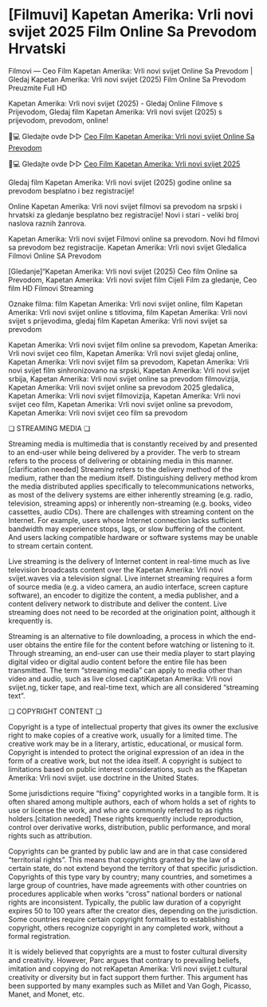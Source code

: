 # [Filmuvi] Kapetan Amerika: Vrli novi svijet 2025 Film Online Sa Prevodom Hrvatski

Filmovi — Ceo Film Kapetan Amerika: Vrli novi svijet Online Sa Prevodom | Gledaj Kapetan Amerika: Vrli novi svijet (2025) Film Online Sa Prevodom Preuzmite Full HD

Kapetan Amerika: Vrli novi svijet (2025) - Gledaj Online Filmove s Prijevodom, Gledaj film Kapetan Amerika: Vrli novi svijet (2025) s prijevodom, prevodom, online!

📱💻 Gledajte ovde ▷▷ [Ceo Film Kapetan Amerika: Vrli novi svijet Online Sa Prevodom](https://t.co/rqlsrOW7l1)

📱💻 Gledajte ovde ▷▷ [Ceo Film Kapetan Amerika: Vrli novi svijet 2025](https://t.co/rqlsrOW7l1)

Gledaj film Kapetan Amerika: Vrli novi svijet (2025) godine online sa prevodom besplatno i bez registracije!

Online Kapetan Amerika: Vrli novi svijet filmovi sa prevodom na srpski i hrvatski za gledanje besplatno bez registracije! Novi i stari - veliki broj naslova raznih žanrova.

Kapetan Amerika: Vrli novi svijet Filmovi online sa prevodom. Novi hd filmovi sa prevodom bez registracije. Kapetan Amerika: Vrli novi svijet Gledalica Filmovi Online SA Prevodom

[Gledanje]“Kapetan Amerika: Vrli novi svijet (2025) Ceo film Online sa Prevodom, Kapetan Amerika: Vrli novi svijet film Cijeli Film za gledanje, Ceo film HD Filmovi Streaming

Oznake filma: film Kapetan Amerika: Vrli novi svijet online, film Kapetan Amerika: Vrli novi svijet online s titlovima, film Kapetan Amerika: Vrli novi svijet s prijevodima, gledaj film Kapetan Amerika: Vrli novi svijet sa prevodom

Kapetan Amerika: Vrli novi svijet film online sa prevodom, Kapetan Amerika: Vrli novi svijet ceo film, Kapetan Amerika: Vrli novi svijet gledaj online, Kapetan Amerika: Vrli novi svijet film sa prevodom, Kapetan Amerika: Vrli novi svijet film sinhronizovano na srpski, Kapetan Amerika: Vrli novi svijet srbija, Kapetan Amerika: Vrli novi svijet online sa prevodom filmovizija, Kapetan Amerika: Vrli novi svijet online sa prevodom 2025 gledalica, Kapetan Amerika: Vrli novi svijet filmovizija, Kapetan Amerika: Vrli novi svijet ceo film, Kapetan Amerika: Vrli novi svijet online sa prevodom, Kapetan Amerika: Vrli novi svijet ceo film sa prevodom

❏ STREAMING MEDIA ❏

Streaming media is multimedia that is constantly received by and presented to an end-user while being delivered by a provider. The verb to stream refers to the process of delivering or obtaining media in this manner.[clarification needed] Streaming refers to the delivery method of the medium, rather than the medium itself. Distinguishing delivery method krom the media distributed applies specifically to telecommunications networks, as most of the delivery systems are either inherently streaming (e.g. radio, television, streaming apps) or inherently non-streaming (e.g. books, video cassettes, audio CDs). There are challenges with streaming content on the Internet. For example, users whose Internet connection lacks sufficient bandwidth may experience stops, lags, or slow buffering of the content. And users lacking compatible hardware or software systems may be unable to stream certain content.

Live streaming is the delivery of Internet content in real-time much as live television broadcasts content over the Kapetan Amerika: Vrli novi svijet.waves via a television signal. Live internet streaming requires a form of source media (e.g. a video camera, an audio interface, screen capture software), an encoder to digitize the content, a media publisher, and a content delivery network to distribute and deliver the content. Live streaming does not need to be recorded at the origination point, although it krequently is.

Streaming is an alternative to file downloading, a process in which the end-user obtains the entire file for the content before watching or listening to it. Through streaming, an end-user can use their media player to start playing digital video or digital audio content before the entire file has been transmitted. The term “streaming media” can apply to media other than video and audio, such as live closed captiKapetan Amerika: Vrli novi svijet.ng, ticker tape, and real-time text, which are all considered “streaming text”.

❏ COPYRIGHT CONTENT ❏

Copyright is a type of intellectual property that gives its owner the exclusive right to make copies of a creative work, usually for a limited time. The creative work may be in a literary, artistic, educational, or musical form. Copyright is intended to protect the original expression of an idea in the form of a creative work, but not the idea itself. A copyright is subject to limitations based on public interest considerations, such as the fKapetan Amerika: Vrli novi svijet. use doctrine in the United States.

Some jurisdictions require “fixing” copyrighted works in a tangible form. It is often shared among multiple authors, each of whom holds a set of rights to use or license the work, and who are commonly referred to as rights holders.[citation needed] These rights krequently include reproduction, control over derivative works, distribution, public performance, and moral rights such as attribution.

Copyrights can be granted by public law and are in that case considered “territorial rights”. This means that copyrights granted by the law of a certain state, do not extend beyond the territory of that specific jurisdiction. Copyrights of this type vary by country; many countries, and sometimes a large group of countries, have made agreements with other countries on procedures applicable when works “cross” national borders or national rights are inconsistent. Typically, the public law duration of a copyright expires 50 to 100 years after the creator dies, depending on the jurisdiction. Some countries require certain copyright formalities to establishing copyright, others recognize copyright in any completed work, without a formal registration.

It is widely believed that copyrights are a must to foster cultural diversity and creativity. However, Parc argues that contrary to prevailing beliefs, imitation and copying do not reKapetan Amerika: Vrli novi svijet.t cultural creativity or diversity but in fact support them further. This argument has been supported by many examples such as Millet and Van Gogh, Picasso, Manet, and Monet, etc.
